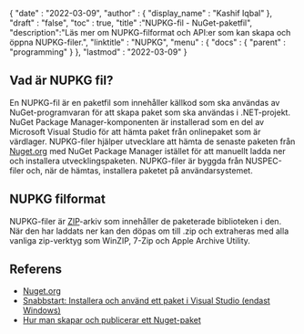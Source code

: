 {
  "date" : "2022-03-09",
  "author" : {
    "display_name" : "Kashif Iqbal"
},
  "draft" : "false",
  "toc" : true,
  "title" :"NUPKG-fil - NuGet-paketfil",
  "description":"Läs mer om NUPKG-filformat och API:er som kan skapa och öppna NUPKG-filer.",
  "linktitle" : "NUPKG",
  "menu" : {
    "docs" : {
      "parent" : "programming"
}
},
  "lastmod" : "2022-03-09"
}

## Vad är NUPKG fil?

En NUPKG-fil är en paketfil som innehåller källkod som ska användas av NuGet-programvaran för att skapa paket som ska användas i .NET-projekt. NuGet Package Manager-komponenten är installerad som en del av Microsoft Visual Studio för att hämta paket från onlinepaket som är värdlager. NUPKG-filer hjälper utvecklare att hämta de senaste paketen från [Nuget.org](https://nuget.org) med NuGet Package Manager istället för att manuellt ladda ner och installera utvecklingspaketen. NUPKG-filer är byggda från NUSPEC-filer och, när de hämtas, installera paketet på användarsystemet.

## NUPKG filformat

NUPKG-filer är [ZIP](/sv/compression/zip/)-arkiv som innehåller de paketerade biblioteken i den. När den har laddats ner kan den döpas om till .zip och extraheras med alla vanliga zip-verktyg som WinZIP, 7-Zip och Apple Archive Utility.

## Referens

* [Nuget.org](https://nuget.org)
* [Snabbstart: Installera och använd ett paket i Visual Studio (endast Windows)](https://learn.microsoft.com/en-us/nuget/quickstart/install-and-use-a-package-in-visual-studio)
* [Hur man skapar och publicerar ett Nuget-paket](https://learn.microsoft.com/en-us/nuget/quickstart/create-and-publish-a-package-using-visual-studio?tabs=netcore-cli)

